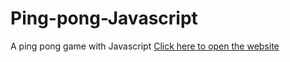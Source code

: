 # Ping-pong-Javascript
A ping pong game with Javascript
[Click here to open the website](https://parjanya-kumar-arya-789.github.io/Ping-pong-Javascript/)
